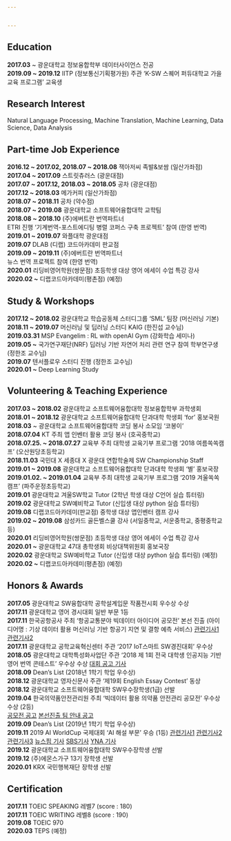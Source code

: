 ```yaml
---


---
```


<h2 id="education">Education</h2>
<p><strong>2017.03</strong> ~ 광운대학교 정보융합학부 데이터사이언스 전공<br>
<strong>2019.09 ~ 2019.12</strong> IITP (정보통신기획평가원) 주관 ‘K-SW 스퀘어 퍼듀대학교 가을 교육 프로그램’ 교육생</p>
<h2 id="research-interest">Research Interest</h2>
<p>Natural Language Processing, Machine Translation, Machine Learning, Data Science, Data Analysis</p>
<h2 id="part-time-job-experience">Part-time Job Experience</h2>
<p><strong>2016.12 ~ 2017.02, 2018.07 ~ 2018.08</strong> 잭아저씨 족발&amp;보쌈 (일산가좌점)<br>
<strong>2017.04 ~ 2017.09</strong>  스트릿츄러스 (광운대점)<br>
<strong>2017.07 ~ 2017.12, 2018.03 ~ 2018.05</strong> 공차 (광운대점)<br>
<strong>2017.12 ~ 2018.03</strong> 메가커피 (일산가좌점)<br>
<strong>2018.07 ~ 2018.11</strong>  공차 (약수점)<br>
<strong>2018.07 ~ 2019.08</strong>  광운대학교 소프트웨어융합대학 교학팀<br>
<strong>2018.08 ~ 2018.10</strong>  (주)에버트란 번역파트너<br>
ETRI 진행 ‘기계번역-포스트에디팅 병렬 코퍼스 구축 프로젝트’ 	참여 (한영 번역)<br>
<strong>2019.01 ~ 2019.07</strong>  와플대학 광운대점<br>
<strong>2019.07</strong>  DLAB (디랩) 코드아카데미 판교점<br>
<strong>2019.09 ~ 2019.11</strong>  (주)에버트란 번역파트너<br>
뉴스 번역 프로젝트 참여 (한영 번역)<br>
<strong>2020.01</strong> 리딩비영어학원(쌍문점) 초등학생 대상 영어 에세이 수업 특강 강사<br>
<strong>2020.02 ~</strong> 디랩코드아카데미(평촌점) (예정)</p>
<h2 id="study--workshops">Study &amp; Workshops</h2>
<p><strong>2017.12 ~ 2018.02</strong> 광운대학교 학습공동체 스터디그룹 ‘SML’ 팀장 (머신러닝 기본)<br>
<strong>2018.11 ~ 2019.07</strong> 머신러닝 및 딥러닝 스터디 KAIG (한진섭 교수님)<br>
<strong>2019.03.31</strong> MSP Evangelim : RL with openAI Gym (강화학습 세미나)<br>
<strong>2019.05 ~</strong> 국가연구재단(NRF) 딥러닝 기반 자연어 처리 관련 연구 참여 학부연구생 (정한조 교수님)<br>
<strong>2019.07</strong> 텐서플로우 스터디 진행 (정한조 교수님)<br>
<strong>2020.01 ~</strong> Deep Learning Study</p>
<h2 id="volunteering--teaching-experience">Volunteering &amp; Teaching Experience</h2>
<p><strong>2017.03 ~ 2018.02</strong> 광운대학교 소프트웨어융합대학 정보융합학부 과학생회<br>
<strong>2018.01 ~ 2018.12</strong> 광운대학교 소프트웨어융합대학 단과대학 학생회 ‘for’ 홍보국원<br>
<strong>2018.03</strong> ~ 광운대학교 소프트웨어융합대학 코딩 봉사 소모임 ‘코봉이’<br>
<strong>2018.07.04</strong> KT 주최 앱 인벤터 활용 코딩 봉사 (호곡중학교)<br>
<strong>2018.07.25. ~ 2018.07.27</strong> 교육부 주최 대학생 교육기부 프로그램 ‘2018 여름쏙쏙캠프’ (오산원당초등학교)<br>
<strong>2018.11.03</strong> 국민대 X 세종대 X 광운대 연합학술제 SW Championship Staff<br>
<strong>2019.01 ~ 2019.08</strong> 광운대학교 소프트웨어융합대학 단과대학 학생회 ‘별’ 홍보국장<br>
<strong>2019.01.02. ~ 2019.01.04</strong> 교육부 주최 대학생 교육기부 프로그램 ‘2019 겨울쏙쏙캠프’ (파주운정초등학교)<br>
<strong>2019.01</strong> 광운대학교 겨울SW학교 Tutor (2학년 학생 대상 C언어 실습 튜터링)<br>
<strong>2019.02</strong> 광운대학교 SW예비학교 Tutor (신입생 대상 python 실습 튜터링)<br>
<strong>2019.08</strong> 디랩코드아카데미(판교점) 중학생 대상 앱인벤터 캠프 강사<br>
<strong>2019.02 ~ 2019.08</strong> 삼성카드 골든벨스쿨 강사 (서일중학교, 서운중학교, 중평중학교 등)<br>
<strong>2020.01</strong> 리딩비영어학원(쌍문점) 초등학생 대상 영어 에세이 수업 특강 강사<br>
<strong>2020.01 ~</strong> 광운대학교 47대 총학생회 비상대책위원회 홍보국장<br>
<strong>2020.02</strong> 광운대학교 SW예비학교 Tutor (신입생 대상 python 실습 튜터링) (예정)<br>
<strong>2020.02 ~</strong> 디랩코드아카데미(평촌점) (예정)</p>
<h2 id="honors--awards">Honors &amp; Awards</h2>
<p><strong>2017.05</strong> 광운대학교 SW융합대학 공학설계입문 작품전시회 우수상 수상<br>
<strong>2017.11</strong> 광운대학교 영어 경시대회 일반 부문 1등<br>
<strong>2017.11</strong> 한국공항공사 주최 ‘항공교통분야 빅데이터 아이디어 공모전’ 본선 진출 (아이디어명 : 기상 데이터 활용 머신러닝 기반 항공기 지연 및 결항 예측 서비스) <a href="http://www.fnnews.com/news/201711271903052085">관련기사1</a> <a href="http://www.newsis.com/view/?id=NISI20171127_0013596393">관련기사2</a><br>
<strong>2017.11</strong> 광운대학교 공학교육혁신센터 주관 ‘2017 IoT스마트 SW경진대회’ 우수상<br>
<strong>2018.05</strong> 광운대학교 대학특성화사업단 주관 ‘2018 제 1회 전국 대학생 인공지능 기반 영어 번역 콘테스트’ 우수상 수상 <a href="https://news.joins.com/article/22611748">대회 공고 기사</a><br>
<strong>2018.09</strong> Dean’s List (2018년 1학기 학업 우수상)<br>
<strong>2018.12</strong> 광운대학교 영자신문사 주관 ‘제19회 English Essay Contest’ 동상<br>
<strong>2018.12</strong> 광운대학교 소프트웨어융합대학 SW우수장학생(1급) 선발<br>
<strong>2019.04</strong> 한국의약품안전관리원 주최 ‘빅데이터 활용 의약품 안전관리 공모전’ 우수상 수상 (2등)<br>
<a href="https://www.drugsafe.or.kr/iwt/ds/ko/bbs/EgovBbs.do?bbsId=BBSMSTR_000000000011&amp;nttId=2871&amp;pageIndex=2&amp;searchCnd=0&amp;searchWrd=">공모전 공고</a> <a href="https://www.drugsafe.or.kr/iwt/ds/ko/bbs/EgovBbs.do?bbsId=BBSMSTR_000000000011&amp;nttId=2925">본선진출 팀 안내 공고</a><br>
<strong>2019.09</strong> Dean’s List (2019년 1학기 학업 우수상)<br>
<strong>2019.11</strong> 2019 AI WorldCup 국제대회 ‘AI 해설 부문’ 우승 (1등) <a href="http://news.g-enews.com/view.php?ud=2019110400251328110bf3fa6eb9_1&amp;md=20191104145516_M">관련기사1</a> <a href="http://www.newsworks.co.kr/news/articleView.html?idxno=408035">관련기사2</a> <a href="http://www.zdnet.co.kr/view/?no=20191103215931">관련기사3</a> <a href="http://www.newspim.com/news/view/20191103000165">뉴스핌 기사</a> <a href="https://news.sbs.co.kr/news/endPage.do?news_id=N1005506477&amp;plink=ORI&amp;cooper=NAVER">SBS기사</a> <a href="https://www.yna.co.kr/view/AKR20191103034600063?input=1195m">YNA 기사</a><br>
<strong>2019.12</strong> 광운대학교 소프트웨어융합대학 SW우수장학생 선발<br>
<strong>2019.12</strong> (주)에몬스가구 13기 장학생 선발<br>
<strong>2020.01</strong> KRX 국민행복재단 장학생 선발</p>
<h2 id="certification">Certification</h2>
<p><strong>2017.11</strong> TOEIC SPEAKING 레벨7 (score : 180)<br>
<strong>2017.11</strong> TOEIC WRITING 레벨8 (score : 190)<br>
<strong>2019.08</strong> TOEIC 970<br>
<strong>2020.03</strong> TEPS (예정)</p>

